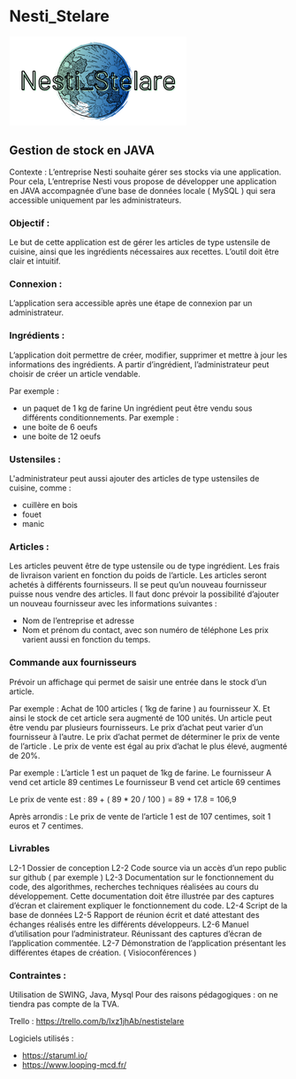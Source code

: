 # Nesti_Stelare

![Logo_Nesti_Stelare](https://github.com/lauree-p/Nesti_Stelare/blob/main/img/Nesti_Stelare-logo.png)

## Gestion de stock en JAVA

Contexte :
L’entreprise Nesti souhaite gérer ses stocks via une application. 
Pour cela, L’entreprise Nesti vous propose de développer une application en JAVA accompagnée d’une base de données locale ( MySQL ) qui sera accessible uniquement par les administrateurs.

### Objectif :
Le but de cette application est de gérer les articles de type ustensile de cuisine, ainsi que les ingrédients nécessaires aux recettes.
L’outil doit être clair et intuitif.

### Connexion :
L’application sera accessible après une étape de connexion par un administrateur.

### Ingrédients :
L’application doit permettre de créer, modifier, supprimer et mettre à jour les informations des ingrédients.
A partir d’ingrédient, l’administrateur peut choisir de créer un article vendable.

Par exemple :
- un paquet de 1 kg de farine
Un ingrédient peut être vendu sous différents conditionnements.
Par exemple :
- une boite de 6 oeufs
- une boite de 12 oeufs

### Ustensiles :
L'administrateur peut aussi ajouter des articles de type ustensiles de cuisine, comme :
- cuillère en bois
- fouet
- manic

### Articles :
Les articles peuvent être de type ustensile ou de type ingrédient.
Les frais de livraison varient en fonction du poids de l’article.
Les articles seront achetés à différents fournisseurs. 
Il se peut qu’un nouveau fournisseur puisse nous vendre des articles. Il faut donc prévoir la possibilité d’ajouter un nouveau fournisseur avec les informations suivantes :
- Nom de l’entreprise et adresse
- Nom et prénom du contact, avec son numéro de téléphone
Les prix varient aussi en fonction du temps.

### Commande aux fournisseurs
Prévoir un affichage qui permet de saisir une entrée dans le stock d’un article.

Par exemple :
Achat de 100 articles ( 1kg de farine ) au fournisseur X.
Et ainsi le stock de cet article sera augmenté de 100 unités.
Un article peut être vendu par plusieurs fournisseurs. Le prix d’achat peut varier d’un fournisseur à l’autre.
Le prix d’achat permet de déterminer le prix de vente de l’article .
Le prix de vente est égal au prix d’achat le plus élevé, augmenté de 20%.

Par exemple :
L’article 1 est un paquet de 1kg de farine.
Le fournisseur A vend cet article 89 centimes
Le fournisseur B vend cet article 69 centimes

Le prix de vente est :
89 + ( 89 * 20 / 100 ) = 89 + 17.8 = 106,9

Après arrondis :
Le prix de vente de l’article 1 est de 107 centimes, soit 1 euros et 7 centimes.

### Livrables
L2-1 Dossier de conception
L2-2 Code source via un accès d’un repo public sur github ( par exemple )
L2-3 Documentation sur le fonctionnement du code, des algorithmes, recherches techniques réalisées au cours du développement.
Cette documentation doit être illustrée par des captures d’écran et clairement expliquer le fonctionnement du code.
L2-4 Script de la base de données
L2-5 Rapport de réunion écrit et daté attestant des échanges réalisés entre les différents développeurs.
L2-6 Manuel d’utilisation pour l’administrateur. Réunissant des captures d’écran de l’application commentée.
L2-7 Démonstration de l’application présentant les différentes étapes de création. ( Visioconférences )

### Contraintes :
Utilisation de SWING, Java, Mysql
Pour des raisons pédagogiques : on ne tiendra pas compte de la TVA.

Trello : https://trello.com/b/Ixz1jhAb/nestistelare

Logiciels utilisés : 
- https://staruml.io/
- https://www.looping-mcd.fr/
